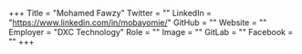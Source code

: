 +++
Title = "Mohamed Fawzy"
Twitter = ""
LinkedIn = "https://www.linkedin.com/in/mobayomie/"
GitHub = ""
Website = ""
Employer = "DXC Technology"
Role = ""
Image = ""
GitLab = ""
Facebook = ""
+++
